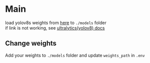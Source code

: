 # Main

load yolov8s weights from [here](https://github.com/ultralytics/assets/releases/download/v8.1.0/yolov8s.pt)
to `./models` folder  
if link is not working, see [ultralytics(yolov8) docs](https://github.com/ultralytics/ultralytics)

## Change weights

Add your weights to `./models` folder and update `weights_path` in `.env`